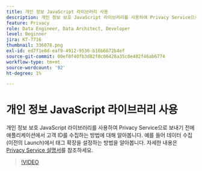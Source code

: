 ```yaml
---
title: 개인 정보 JavaScript 라이브러리 사용
description: 개인 정보 보호 JavaScript 라이브러리를 사용하여 Privacy Service으로 보내기 전에 애플리케이션에서 고객 ID를 수집하는 방법에 대해 알아봅니다. 예를 들어 데이터 수집(이전의 Launch)에서 태그 확장을 설정하는 방법을 알아봅니다.
feature: Privacy
role: Data Engineer, Data Architect, Developer
level: Beginner
jira: KT-7716
thumbnail: 336078.png
exl-id: ed7f1e0d-eaf9-4912-9536-b16b6672b4ef
source-git-commit: 00ef0f40fb3d82f0c06428a35c0e402f46ab6774
workflow-type: tm+mt
source-wordcount: '92'
ht-degree: 1%

---
```



# 개인 정보 JavaScript 라이브러리 사용

개인 정보 보호 JavaScript 라이브러리를 사용하여 Privacy Service으로 보내기 전에 애플리케이션에서 고객 ID를 수집하는 방법에 대해 알아봅니다. 예를 들어 데이터 수집(이전의 Launch)에서 태그 확장을 설정하는 방법을 알아봅니다. 자세한 내용은 [Privacy Service 설명서](https://experienceleague.adobe.com/docs/experience-platform/privacy/home.html?lang=ko-KR)를 참조하세요.

>[!VIDEO](https://video.tv.adobe.com/v/336078?learn=on)
